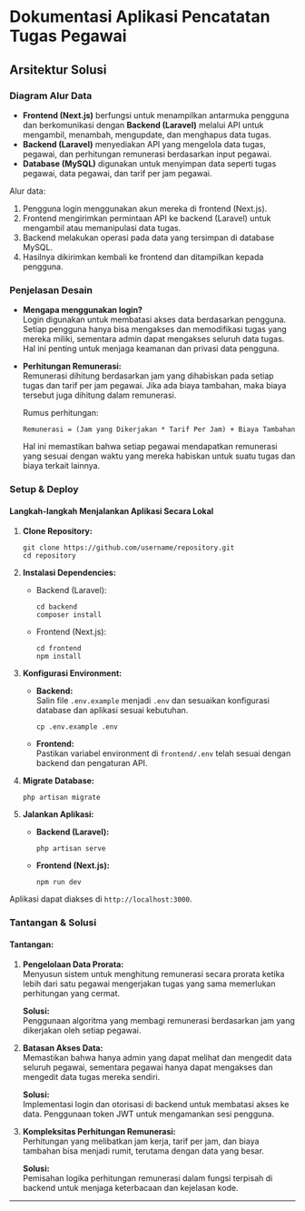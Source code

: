 

# Dokumentasi Aplikasi Pencatatan Tugas Pegawai

## Arsitektur Solusi

### Diagram Alur Data
- **Frontend (Next.js)** berfungsi untuk menampilkan antarmuka pengguna dan berkomunikasi dengan **Backend (Laravel)** melalui API untuk mengambil, menambah, mengupdate, dan menghapus data tugas.
- **Backend (Laravel)** menyediakan API yang mengelola data tugas, pegawai, dan perhitungan remunerasi berdasarkan input pegawai.
- **Database (MySQL)** digunakan untuk menyimpan data seperti tugas pegawai, data pegawai, dan tarif per jam pegawai.

Alur data:
1. Pengguna login menggunakan akun mereka di frontend (Next.js).
2. Frontend mengirimkan permintaan API ke backend (Laravel) untuk mengambil atau memanipulasi data tugas.
3. Backend melakukan operasi pada data yang tersimpan di database MySQL.
4. Hasilnya dikirimkan kembali ke frontend dan ditampilkan kepada pengguna.

### Penjelasan Desain

- **Mengapa menggunakan login?**  
  Login digunakan untuk membatasi akses data berdasarkan pengguna. Setiap pengguna hanya bisa mengakses dan memodifikasi tugas yang mereka miliki, sementara admin dapat mengakses seluruh data tugas. Hal ini penting untuk menjaga keamanan dan privasi data pengguna.
  
- **Perhitungan Remunerasi:**  
  Remunerasi dihitung berdasarkan jam yang dihabiskan pada setiap tugas dan tarif per jam pegawai. Jika ada biaya tambahan, maka biaya tersebut juga dihitung dalam remunerasi.
  
  Rumus perhitungan:
  ```
  Remunerasi = (Jam yang Dikerjakan * Tarif Per Jam) + Biaya Tambahan
  ```

  Hal ini memastikan bahwa setiap pegawai mendapatkan remunerasi yang sesuai dengan waktu yang mereka habiskan untuk suatu tugas dan biaya terkait lainnya.

### Setup & Deploy

#### Langkah-langkah Menjalankan Aplikasi Secara Lokal

1. **Clone Repository:**
   ```
   git clone https://github.com/username/repository.git
   cd repository
   ```

2. **Instalasi Dependencies:**
   - Backend (Laravel):
     ```
     cd backend
     composer install
     ```
   - Frontend (Next.js):
     ```
     cd frontend
     npm install
     ```

3. **Konfigurasi Environment:**
   - **Backend:**  
     Salin file `.env.example` menjadi `.env` dan sesuaikan konfigurasi database dan aplikasi sesuai kebutuhan.
     ```
     cp .env.example .env
     ```
   - **Frontend:**  
     Pastikan variabel environment di `frontend/.env` telah sesuai dengan backend dan pengaturan API.

4. **Migrate Database:**
   ```
   php artisan migrate
   ```

5. **Jalankan Aplikasi:**
   - **Backend (Laravel):**
     ```
     php artisan serve
     ```
   - **Frontend (Next.js):**
     ```
     npm run dev
     ```

Aplikasi dapat diakses di `http://localhost:3000`.

### Tantangan & Solusi

#### Tantangan:
1. **Pengelolaan Data Prorata:**  
   Menyusun sistem untuk menghitung remunerasi secara prorata ketika lebih dari satu pegawai mengerjakan tugas yang sama memerlukan perhitungan yang cermat.
   
   **Solusi:**  
   Penggunaan algoritma yang membagi remunerasi berdasarkan jam yang dikerjakan oleh setiap pegawai.

2. **Batasan Akses Data:**  
   Memastikan bahwa hanya admin yang dapat melihat dan mengedit data seluruh pegawai, sementara pegawai hanya dapat mengakses dan mengedit data tugas mereka sendiri.
   
   **Solusi:**  
   Implementasi login dan otorisasi di backend untuk membatasi akses ke data. Penggunaan token JWT untuk mengamankan sesi pengguna.

3. **Kompleksitas Perhitungan Remunerasi:**  
   Perhitungan yang melibatkan jam kerja, tarif per jam, dan biaya tambahan bisa menjadi rumit, terutama dengan data yang besar.
   
   **Solusi:**  
   Pemisahan logika perhitungan remunerasi dalam fungsi terpisah di backend untuk menjaga keterbacaan dan kejelasan kode.

---
